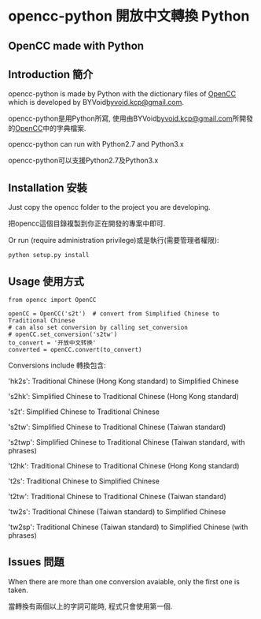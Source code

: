 # opencc-python 開放中文轉換 Python

## OpenCC made with Python

## Introduction 簡介
opencc-python is made by Python with the dictionary files of [OpenCC](https://github.com/BYVoid/OpenCC) which is developed by BYVoid<byvoid.kcp@gmail.com>.

opencc-python是用Python所寫, 使用由BYVoid<byvoid.kcp@gmail.com>所開發的[OpenCC](https://github.com/BYVoid/OpenCC)中的字典檔案.

opencc-python can run with Python2.7 and Python3.x

opencc-python可以支援Python2.7及Python3.x


## Installation 安裝
Just copy the opencc folder to the project you are developing.

把opencc這個目錄複製到你正在開發的專案中即可.

Or run (require administration privilege)或是執行(需要管理者權限):

    python setup.py install


## Usage 使用方式

    from opencc import OpenCC 
    
    openCC = OpenCC('s2t')  # convert from Simplified Chinese to Traditional Chinese
    # can also set conversion by calling set_conversion
    # openCC.set_conversion('s2tw')
    to_convert = '开放中文转换'
    converted = openCC.convert(to_convert)

Conversions include 轉換包含:

'hk2s': Traditional Chinese (Hong Kong standard) to Simplified Chinese

's2hk': Simplified Chinese to Traditional Chinese (Hong Kong standard)

's2t': Simplified Chinese to Traditional Chinese

's2tw': Simplified Chinese to Traditional Chinese (Taiwan standard)

's2twp': Simplified Chinese to Traditional Chinese (Taiwan standard, with phrases)

't2hk': Traditional Chinese to Traditional Chinese (Hong Kong standard)

't2s': Traditional Chinese to Simplified Chinese

't2tw': Traditional Chinese to Traditional Chinese (Taiwan standard)

'tw2s': Traditional Chinese (Taiwan standard) to Simplified Chinese

'tw2sp': Traditional Chinese (Taiwan standard) to Simplified Chinese (with phrases)

## Issues 問題
When there are more than one conversion avaiable, only the first one is taken.

當轉換有兩個以上的字詞可能時, 程式只會使用第一個.
